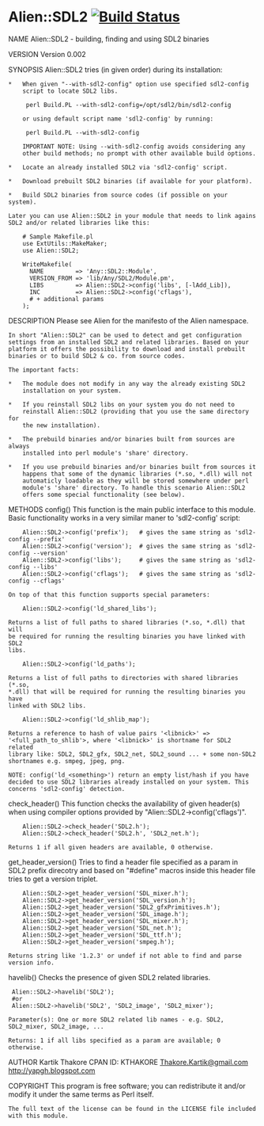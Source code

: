 # Alien::SDL2 [![Build Status](https://travis-ci.org/KohaAloha/Alien-SDL2.svg?branch=master)](https://travis-ci.org/KohaAloha/Alien-SDL2)

NAME
    Alien::SDL2 - building, finding and using SDL2 binaries

VERSION
    Version 0.002

SYNOPSIS
    Alien::SDL2 tries (in given order) during its installation:

    *   When given "--with-sdl2-config" option use specified sdl2-config
        script to locate SDL2 libs.

         perl Build.PL --with-sdl2-config=/opt/sdl2/bin/sdl2-config

        or using default script name 'sdl2-config' by running:

         perl Build.PL --with-sdl2-config

        IMPORTANT NOTE: Using --with-sdl2-config avoids considering any
        other build methods; no prompt with other available build options.

    *   Locate an already installed SDL2 via 'sdl2-config' script.

    *   Download prebuilt SDL2 binaries (if available for your platform).

    *   Build SDL2 binaries from source codes (if possible on your system).

    Later you can use Alien::SDL2 in your module that needs to link agains
    SDL2 and/or related libraries like this:

        # Sample Makefile.pl
        use ExtUtils::MakeMaker;
        use Alien::SDL2;

        WriteMakefile(
          NAME         => 'Any::SDL2::Module',
          VERSION_FROM => 'lib/Any/SDL2/Module.pm',
          LIBS         => Alien::SDL2->config('libs', [-lAdd_Lib]),
          INC          => Alien::SDL2->config('cflags'),
          # + additional params
        );

DESCRIPTION
    Please see Alien for the manifesto of the Alien namespace.

    In short "Alien::SDL2" can be used to detect and get configuration
    settings from an installed SDL2 and related libraries. Based on your
    platform it offers the possibility to download and install prebuilt
    binaries or to build SDL2 & co. from source codes.

    The important facts:

    *   The module does not modify in any way the already existing SDL2
        installation on your system.

    *   If you reinstall SDL2 libs on your system you do not need to
        reinstall Alien::SDL2 (providing that you use the same directory for
        the new installation).

    *   The prebuild binaries and/or binaries built from sources are always
        installed into perl module's 'share' directory.

    *   If you use prebuild binaries and/or binaries built from sources it
        happens that some of the dynamic libraries (*.so, *.dll) will not
        automaticly loadable as they will be stored somewhere under perl
        module's 'share' directory. To handle this scenario Alien::SDL2
        offers some special functionality (see below).

METHODS
  config()
    This function is the main public interface to this module. Basic
    functionality works in a very similar maner to 'sdl2-config' script:

        Alien::SDL2->config('prefix');   # gives the same string as 'sdl2-config --prefix'
        Alien::SDL2->config('version');  # gives the same string as 'sdl2-config --version'
        Alien::SDL2->config('libs');     # gives the same string as 'sdl2-config --libs'
        Alien::SDL2->config('cflags');   # gives the same string as 'sdl2-config --cflags'

    On top of that this function supports special parameters:

        Alien::SDL2->config('ld_shared_libs');

    Returns a list of full paths to shared libraries (*.so, *.dll) that will
    be required for running the resulting binaries you have linked with SDL2
    libs.

        Alien::SDL2->config('ld_paths');

    Returns a list of full paths to directories with shared libraries (*.so,
    *.dll) that will be required for running the resulting binaries you have
    linked with SDL2 libs.

        Alien::SDL2->config('ld_shlib_map');

    Returns a reference to hash of value pairs '<libnick>' =>
    '<full_path_to_shlib'>, where '<libnick>' is shortname for SDL2 related
    library like: SDL2, SDL2_gfx, SDL2_net, SDL2_sound ... + some non-SDL2
    shortnames e.g. smpeg, jpeg, png.

    NOTE: config('ld_<something>') return an empty list/hash if you have
    decided to use SDL2 libraries already installed on your system. This
    concerns 'sdl2-config' detection.

  check_header()
    This function checks the availability of given header(s) when using
    compiler options provided by "Alien::SDL2->config('cflags')".

        Alien::SDL2->check_header('SDL2.h');
        Alien::SDL2->check_header('SDL2.h', 'SDL2_net.h');

    Returns 1 if all given headers are available, 0 otherwise.

  get_header_version()
    Tries to find a header file specified as a param in SDL2 prefix
    direcotry and based on "#define" macros inside this header file tries to
    get a version triplet.

        Alien::SDL2->get_header_version('SDL_mixer.h');
        Alien::SDL2->get_header_version('SDL_version.h');
        Alien::SDL2->get_header_version('SDL2_gfxPrimitives.h');
        Alien::SDL2->get_header_version('SDL_image.h');
        Alien::SDL2->get_header_version('SDL_mixer.h');
        Alien::SDL2->get_header_version('SDL_net.h');
        Alien::SDL2->get_header_version('SDL_ttf.h');
        Alien::SDL2->get_header_version('smpeg.h');

    Returns string like '1.2.3' or undef if not able to find and parse
    version info.

  havelib()
    Checks the presence of given SDL2 related libraries.

     Alien::SDL2->havelib('SDL2');
     #or
     Alien::SDL2->havelib('SDL2', 'SDL2_image', 'SDL2_mixer');

    Parameter(s): One or more SDL2 related lib names - e.g. SDL2,
    SDL2_mixer, SDL2_image, ...

    Returns: 1 if all libs specified as a param are available; 0 otherwise.

AUTHOR
        Kartik Thakore
        CPAN ID: KTHAKORE
        Thakore.Kartik@gmail.com
        http://yapgh.blogspot.com

COPYRIGHT
    This program is free software; you can redistribute it and/or modify it
    under the same terms as Perl itself.

    The full text of the license can be found in the LICENSE file included
    with this module.

